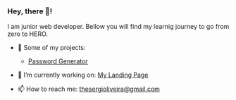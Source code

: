 ### Hey, there 👋!

I am junior web developer. 
Bellow you will find my learnig journey to go from zero to HERO.

- 💪 Some of my projects:
  * [Password Generator](https://github.com/thesergioliveira/passwordGenerator/blob/73f955f80d38de051a0c80c0e434161066d44070/passwordGenerator.js#L14)
  

- 🧗 I’m currently working on: [My Landing Page](https://github.com/thesergioliveira/myLandingPage "Github version")

- 📫 How to reach me: thesergioliveira@gmail.com 


<!--
**thesergioliveira/thesergioliveira** is a ✨ _special_ ✨ repository because its `README.md` (this file) appears on your GitHub profile.

Here are some ideas to get you started:

- 🔭 I’m currently working on ...
- 🌱 I’m currently learning ...
- 👯 I’m looking to collaborate on ...
- 🤔 I’m looking for help with ...
- 💬 Ask me about ...
- 📫 How to reach me: ...
- 😄 Pronouns: ...
- ⚡ Fun fact: ...
[Check for the seasons]: https://github.com/thesergioliveira/liveCoding/blob/1ee6ab5ae02a881311fd7013699ae1e30fcbe539/jan/myindex.js#L122
[Simple tax calculator]: https://github.com/thesergioliveira/liveCoding/blob/1ee6ab5ae02a881311fd7013699ae1e30fcbe539/jan/28-01/index.js#L23
[Counting spaces]:
[Verify phone number]: https://github.com/thesergioliveira/liveCoding/blob/1ee6ab5ae02a881311fd7013699ae1e30fcbe539/jan/28-01/index.js#L55
*[Pig Latin]() - 
[]:
[]:
[]:
-->
